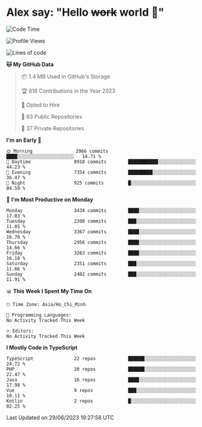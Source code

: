 # Alex say: "Hello ~~work~~ world 🐾"

<!--START_SECTION:waka-->
![Code Time](http://img.shields.io/badge/Code%20Time-839%20hrs%205%20mins-blue)

![Profile Views](http://img.shields.io/badge/Profile%20Views-0-blue)

![Lines of code](https://img.shields.io/badge/From%20Hello%20World%20I%27ve%20Written-41.0%20million%20lines%20of%20code-blue)

**🐱 My GitHub Data** 

> 📦 1.4 MB Used in GitHub's Storage 
 > 
> 🏆 818 Contributions in the Year 2023
 > 
> 💼 Opted to Hire
 > 
> 📜 63 Public Repositories 
 > 
> 🔑 37 Private Repositories 
 > 
**I'm an Early 🐤** 

```text
🌞 Morning                2966 commits        ████░░░░░░░░░░░░░░░░░░░░░   14.71 % 
🌆 Daytime                8918 commits        ███████████░░░░░░░░░░░░░░   44.23 % 
🌃 Evening                7354 commits        █████████░░░░░░░░░░░░░░░░   36.47 % 
🌙 Night                  925 commits         █░░░░░░░░░░░░░░░░░░░░░░░░   04.59 % 
```
📅 **I'm Most Productive on Monday** 

```text
Monday                   3434 commits        ████░░░░░░░░░░░░░░░░░░░░░   17.03 % 
Tuesday                  2390 commits        ███░░░░░░░░░░░░░░░░░░░░░░   11.85 % 
Wednesday                3367 commits        ████░░░░░░░░░░░░░░░░░░░░░   16.70 % 
Thursday                 2956 commits        ████░░░░░░░░░░░░░░░░░░░░░   14.66 % 
Friday                   3263 commits        ████░░░░░░░░░░░░░░░░░░░░░   16.18 % 
Saturday                 2351 commits        ███░░░░░░░░░░░░░░░░░░░░░░   11.66 % 
Sunday                   2402 commits        ███░░░░░░░░░░░░░░░░░░░░░░   11.91 % 
```


📊 **This Week I Spent My Time On** 

```text
🕑︎ Time Zone: Asia/Ho_Chi_Minh

💬 Programming Languages: 
No Activity Tracked This Week

🔥 Editors: 
No Activity Tracked This Week
```

**I Mostly Code in TypeScript** 

```text
TypeScript               22 repos            ██████░░░░░░░░░░░░░░░░░░░   24.72 % 
PHP                      20 repos            ██████░░░░░░░░░░░░░░░░░░░   22.47 % 
Java                     16 repos            ████░░░░░░░░░░░░░░░░░░░░░   17.98 % 
Vue                      9 repos             ███░░░░░░░░░░░░░░░░░░░░░░   10.11 % 
Kotlin                   2 repos             █░░░░░░░░░░░░░░░░░░░░░░░░   02.25 % 
```




 Last Updated on 29/06/2023 19:27:58 UTC
<!--END_SECTION:waka-->
